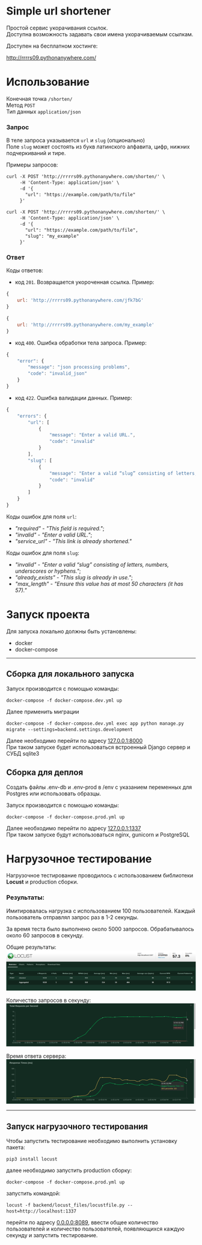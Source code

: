 # Simple url shortener

Простой сервис укорачивания ссылок.  
Доступна возможность задавать свои имена укорачиваемым ссылкам.

Доступен на бесплатном хостинге:

http://rrrrs09.pythonanywhere.com/

# Использование

Конечная точка `/shorten/`  
Метод `POST`  
Тип данных `application/json`

### Запрос
В теле запроса указывается `url` и `slug` (опционально)  
Поле `slug` может состоять из букв латинского алфавита, цифр, нижних подчеркиваний и тире.

Примеры запросов:
```
curl -X POST 'http://rrrrs09.pythonanywhere.com/shorten/' \
     -H 'Content-Type: application/json' \
     -d '{
       "url": "https://example.com/path/to/file"
     }'
```
```
curl -X POST 'http://rrrrs09.pythonanywhere.com/shorten/' \
     -H 'Content-Type: application/json' \
     -d '{
       "url": "https://example.com/path/to/file",
       "slug": "my_example"
     }'
```

### Ответ
Коды ответов:
- код `201`. Возвращается укороченная ссылка. Пример:
```javascript
{
    url: 'http://rrrrs09.pythonanywhere.com/jfk7bG'
}
```
```javascript
{
    url: 'http://rrrrs09.pythonanywhere.com/my_example'
}
```
- код `400`. Ошибка обработки тела запроса. Пример:
```javascript
{
    "error": {
        "message": "json processing problems",
        "code": "invalid_json"
    }
}
```
- код `422`. Ошибка валидации данных. Пример:
```javascript
{
    "errors": {
        "url": [
            {
                "message": "Enter a valid URL.",
                "code": "invalid"
            }
        ],
        "slug": [
            {
                "message": "Enter a valid “slug” consisting of letters, numbers, underscores or hyphens.",
                "code": "invalid"
            }
        ]
    }
}
```
Коды ошибок для поля `url`:
- _"required"_ - _"This field is required."_;
- _"invalid"_ - _"Enter a valid URL."_;
- _"service_url"_ - _"This link is already shortened."_

Коды ошибок для поля `slug`:
- _"invalid"_ - _"Enter a valid “slug” consisting of letters, numbers, underscores or hyphens."_;
- _"already_exists"_ - _"This slug is already in use."_;
- _"max_length"_ - _"Ensure this value has at most 50 characters (it has 57)."_

# Запуск проекта

Для запуска локально должны быть установлены:
- docker
- docker-compose

---

## Сборка для локального запуска

Запуск производится с помощью команды:

    docker-compose -f docker-compose.dev.yml up

Далее применить миграции

    docker-compose -f docker-compose.dev.yml exec app python manage.py migrate --settings=backend.settings.development

Далее необходимо перейти по адресу [127.0.0.1:8000](http://127.0.0.1:8000)  
При таком запуске будет использоваться встроенный Django сервер и СУБД sqlite3

## Сборка для деплоя

Создать файлы .env-db и .env-prod в /env с указанием переменных для Postgres или использовать образцы.

Запуск производится с помощью команды:

    docker-compose -f docker-compose.prod.yml up

Далее необходимо перейти по адресу [127.0.0.1:1337](http://127.0.0.1:1337)  
При таком запуске будут использоваться nginx, gunicorn и PostgreSQL

# Нагрузочное тестирование

Нагрузочное тестирование проводилось с использованием библиотеки __Locust__ и production сборки.

### Результаты:

Имитировалась нагрузка с использованием 100 пользователей. Каждый пользователь отправлял запрос раз в 1-2 секунды.

За время теста было выполнено около 5000 запросов. Обрабатывалось около 60 запросов в секунду.

Общие результаты:
![](backend/locust_files/results.png)

Количество запросов в секунду:
![](backend/locust_files/chart_requests.png)

Время ответа сервера:
![](backend/locust_files/chart_response_time.png)

---

## Запуск нагрузочного тестирования

Чтобы запустить тестирование необходимо выполнить установку пакета:

    pip3 install locust

далее необходимо запустить production сборку:

    docker-compose -f docker-compose.prod.yml up

запустить командой:

    locust -f backend/locust_files/locustfile.py --host=http://localhost:1337

перейти по адресу [0.0.0.0:8089](http://0.0.0.0:8089),
ввести общее количество пользователей и количество пользователей, появляющихся каждую секунду и запустить тестирование.